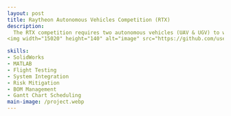 ```yaml
---
layout: post
title: Raytheon Autonomous Vehicles Competition (RTX)
description:  
  The RTX competition requires two autonomous vehicles (UAV & UGV) to work in conjunction to deliver a medical payload. Our team needs to comply with two          challenges set by RTX to meet competition requirements. The first challenge requires our UAV to identify the correct payload delivery markers over a 30x30       yard football field. The second challenge will require the UGV to travel to the correct waypoints utilizing communication from challenge 1 and deliver the       first-aid kit autonomously.
<img width="15020" height="140" alt="image" src="https://github.com/user-attachments/assets/475de56b-faf0-4d36-becf-7a27b0c87bf1" />

skills: 
- SolidWorks
- MATLAB
- Flight Testing
- System Integration
- Risk Mitigation
- BOM Management
- Gantt Chart Scheduling
main-image: /project.webp 
---
```

